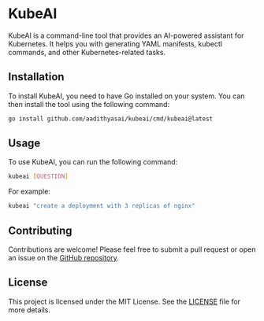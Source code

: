 # KubeAI

KubeAI is a command-line tool that provides an AI-powered assistant for Kubernetes. It helps you with generating YAML manifests, kubectl commands, and other Kubernetes-related tasks.

## Installation

To install KubeAI, you need to have Go installed on your system. You can then install the tool using the following command:

```bash
go install github.com/aadithyasai/kubeai/cmd/kubeai@latest
```

## Usage

To use KubeAI, you can run the following command:

```bash
kubeai [QUESTION]
```

For example:

```bash
kubeai "create a deployment with 3 replicas of nginx"
```

## Contributing

Contributions are welcome! Please feel free to submit a pull request or open an issue on the [GitHub repository](https://github.com/aadithyasai/kubeai).

## License

This project is licensed under the MIT License. See the [LICENSE](LICENSE) file for more details.
